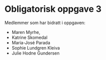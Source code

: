 # Obligatorisk oppgave 3

Medlemmer som har bidratt i oppgaven:
* Maren Myrhe, 
* Katrine Skomedal
* Maria-José Parada
* Sophie Lundgren Kleiva
* Julie Hodne Gundersen

